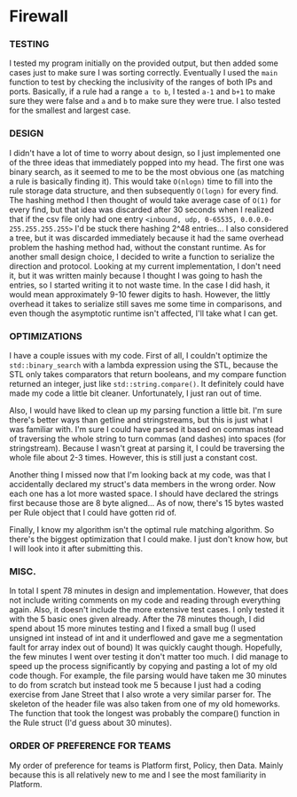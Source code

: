 # Firewall

### TESTING
I tested my program initially on the provided output, but then added some cases just to make sure I was sorting correctly.
Eventually I used the `main` function to test by checking the inclusivity of the ranges of both IPs and ports.
Basically, if a rule had a range `a to b`, I tested `a-1` and `b+1` to make sure they were false and `a` and `b` to make sure they were true. I also tested for the smallest and largest case.

### DESIGN
I didn't have a lot of time to worry about design, so I just implemented one of the three ideas that immediately popped into my head. The first one was binary search, as it seemed to me to be the most obvious one (as matching a rule is basically finding it). This would take `O(nlogn)` time to fill into the rule storage data structure, and then subsequently `O(logn)` for every find. The hashing method I then thought of would take average case of `O(1)` for every find, but that idea was discarded after 30 seconds when I realized that if the csv file only had one entry `<inbound, udp, 0-65535, 0.0.0.0-255.255.255.255>` I'd be stuck there hashing 2^48 entries... I also considered a tree, but it was discarded immediately because it had the same overhead problem the hashing method had, without the constant runtime.
As for another small design choice, I decided to write a function to serialize the direction and protocol. Looking at my current implementation, I don't need it, but it was written mainly because I thought I was going to hash the entries, so I started writing it to not waste time. In the case I did hash, it would mean approximately 9-10 fewer digits to hash. However, the littly overhead it takes to serialize still saves me some time in comparisons, and even though the asymptotic runtime isn't affected, I'll take what I can get.

### OPTIMIZATIONS
I have a couple issues with my code. First of all, I couldn't optimize the `std::binary_search` with a lambda expression using the STL, because the STL only takes comparators that return booleans, and my compare function returned an integer, just like `std::string.compare()`. It definitely could have made my code a little bit cleaner. Unfortunately, I just ran out of time. 

Also, I would have liked to clean up my parsing function a little bit. I'm sure there's better ways than getline and stringstreams, but this is just what I was familiar with. I'm sure I could have parsed it based on commas instead of traversing the whole string to turn commas (and dashes) into spaces (for stringstream). Because I wasn't great at parsing it, I could be traversing the whole file about 2-3 times. However, this is still just a constant cost. 

Another thing I missed now that I'm looking back at my code, was that I accidentally declared my struct's data members in the wrong order. Now each one has a lot more wasted space. I should have declared the strings first because those are 8 byte aligned... As of now, there's 15 bytes wasted per Rule object that I could have gotten rid of.

Finally, I know my algorithm isn't the optimal rule matching algorithm. So there's the biggest optimization that I could make. I just don't know how, but I will look into it after submitting this.

### MISC.
In total I spent 78 minutes in design and implementation. However, that does not include writing comments on my code and reading through everything again. Also, it doesn't include the more extensive test cases. I only tested it with the 5 basic ones given already. After the 78 minutes though, I did spend about 15 more minutes testing and I fixed a small bug (I used unsigned int instead of int and it underflowed and gave me a segmentation fault for array index out of bound) It was quickly caught though. Hopefully, the few minutes I went over testing it don't matter too much. I did manage to speed up the process significantly by copying and pasting a lot of my old code though. For example, the file parsing would have taken me 30 minutes to do from scratch but instead took me 5 because I just had a coding exercise from Jane Street that I also wrote a very similar parser for. The skeleton of the header file was also taken from one of my old homeworks. The function that took the longest was probably the compare() function in the Rule struct (I'd guess about 30 minutes).


### ORDER OF PREFERENCE FOR TEAMS
My order of preference for teams is Platform first, Policy, then Data. Mainly because this is all relatively new to me and I see the most familiarity in Platform.
